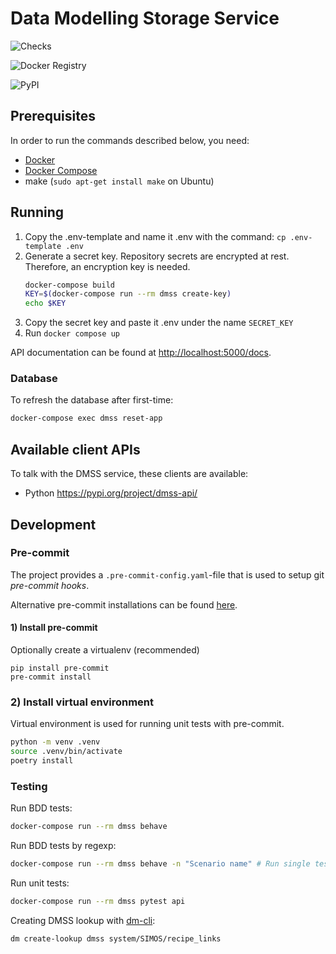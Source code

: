 # Data Modelling Storage Service

![Checks](https://github.com/equinor/data-modelling-storage-service/workflows/Testing/badge.svg)

![Docker Registry](https://github.com/equinor/data-modelling-storage-service/workflows/Publish%20DMSS%20API%20to%20docker%20registry/badge.svg?branch=master)

![PyPI](https://github.com/equinor/data-modelling-storage-service/workflows/Publish%20DMSS%20API%20to%20PyPI/badge.svg)

## Prerequisites

In order to run the commands described below, you need:

- [Docker](https://www.docker.com/)
- [Docker Compose](https://docs.docker.com/compose/)
- make (`sudo apt-get install make` on Ubuntu)

## Running

1. Copy the .env-template and name it .env with the command: `cp .env-template .env`
2. Generate a secret key. Repository secrets are encrypted at rest. Therefore, an encryption key is needed. 
    ```bash
    docker-compose build
    KEY=$(docker-compose run --rm dmss create-key)
    echo $KEY
    ```
3. Copy the secret key and paste it .env under the name `SECRET_KEY`
4. Run `docker compose up`


API documentation can be found at [http://localhost:5000/docs](http://localhost:5000/docs).

### Database

To refresh the database after first-time:

```bash
docker-compose exec dmss reset-app

```

## Available client APIs

To talk with the DMSS service, these clients are available:

- Python https://pypi.org/project/dmss-api/

## Development

### Pre-commit

The project provides a `.pre-commit-config.yaml`-file that is used to setup git _pre-commit hooks_.

Alternative pre-commit installations can be found [here](https://pre-commit.com/#install).

#### 1) Install pre-commit

Optionally create a virtualenv (recommended)

```shell script
pip install pre-commit
pre-commit install
```

### 2) Install virtual environment

Virtual environment is used for running unit tests with pre-commit.

```bash
python -m venv .venv
source .venv/bin/activate
poetry install
```

### Testing

Run BDD tests:

```bash
docker-compose run --rm dmss behave
```

Run BDD tests by regexp:

```bash
docker-compose run --rm dmss behave -n "Scenario name" # Run single test
```

Run unit tests:

```bash
docker-compose run --rm dmss pytest api
```

Creating DMSS lookup with [dm-cli](https://github.com/equinor/dm-cli):

```bash
dm create-lookup dmss system/SIMOS/recipe_links
```
